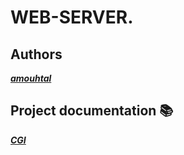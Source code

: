 # WEB-SERVER.
## Authors
 __*[amouhtal](https://github.com/amouhtal)*__
## Project documentation 📚
 __*[CGI](https://slideplayer.com/slide/5781420/)*__
